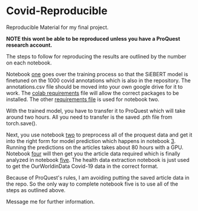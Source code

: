 # Covid-Reproducible
Reproducible Material for my final project. 

**NOTE this wont be able to be reproduced unless you have a ProQuest research account.** 

The steps to follow for reproducing the results are outlined by the number on each notebook.

Notebook [one](https://github.com/Halifaxi/Covid-Reproducible/blob/main/(1)_Roberta_Covid_News_Training.ipynb) goes over the training process so that the SiEBERT model is finetuned on the 1000 covid annotations which is also in the repository. The annotations.csv file should be moved into your own google drive for it to work. The [colab requirements](https://github.com/Halifaxi/Covid-Reproducible/blob/main/colab_training_requirements.txt) file will allow the correct packages to be installed. The other [requirements file](https://github.com/Halifaxi/Covid-Reproducible/blob/main/proquest_requirements.txt) is used for notebook two. 

With the trained model, you have to transfer it to ProQuest which will take around two hours. All you need to transfer is the saved .pth file from torch.save(). 

Next, you use notebook [two](https://github.com/Halifaxi/Covid-Reproducible/blob/main/(2)TDM_data_preprocessing_exploratory.ipynb) to preprocess all of the proquest data and get it into the right form for model prediction which happens in notebook [3](https://github.com/Halifaxi/Covid-Reproducible/blob/main/(3)prediction_w_roberta.ipynb). Running the predictions on the articles takes about 80 hours with a GPU. Notebook [four](https://github.com/Halifaxi/Covid-Reproducible/blob/main/(4)corona_analysis.ipynb) will then get you the article data required which is finally analyzed in notebook [five](https://github.com/Halifaxi/Covid-Reproducible/blob/main/(5)plotting_and_analysis.ipynb). The health data extraction notebook is just used to get the OurWorldinData Covid-19 data in the correct format. 

Because of ProQuest's rules, I am avoiding putting the saved article data in the repo. So the only way to complete notebook five is to use all of the steps as outlined above. 

Message me for further information.

